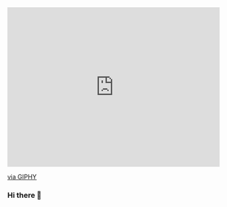 <div>
  <iframe src="https://giphy.com/embed/UcK7JalnjCz0k" width="480" height="360" frameBorder="0" class="giphy-embed" allowFullScreen></iframe><p><a href="https://giphy.com/gifs/coding-programming-hackny-UcK7JalnjCz0k">via GIPHY</a></p>
</div>





### Hi there 👋

<!--
**ferborquez/ferborquez** is a ✨ _special_ ✨ repository because its `README.md` (this file) appears on your GitHub profile.

Here are some ideas to get you started:

- 🔭 I’m currently working on ...
- 🌱 I’m currently learning ...
- 👯 I’m looking to collaborate on ...
- 🤔 I’m looking for help with ...
- 💬 Ask me about ...
- 📫 How to reach me: ...
- 😄 Pronouns: ...
- ⚡ Fun fact: ...
-->
